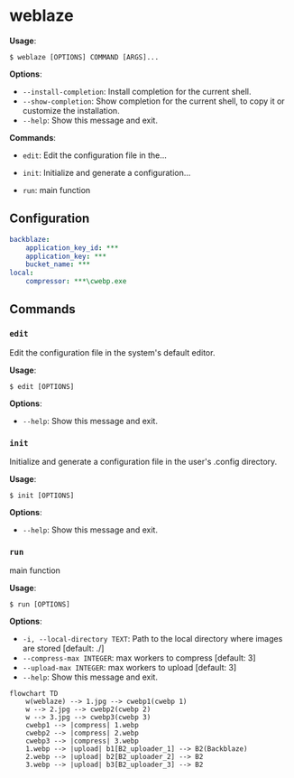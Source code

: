# weblaze

**Usage**:

```console
$ weblaze [OPTIONS] COMMAND [ARGS]...
```

**Options**:

- `--install-completion`: Install completion for the current shell.
- `--show-completion`: Show completion for the current shell, to copy it or customize the installation.
- `--help`: Show this message and exit.

**Commands**:

- `edit`: Edit the configuration file in the...

- `init`: Initialize and generate a configuration...

- `run`: main function

## Configuration

  ```yaml
  backblaze:
      application_key_id: ***
      application_key: ***
      bucket_name: ***
  local:
      compressor: ***\cwebp.exe
  ```

## Commands



### `edit`

Edit the configuration file in the system's default editor.

**Usage**:

```console
$ edit [OPTIONS]
```

**Options**:

- `--help`: Show this message and exit.

### `init`

Initialize and generate a configuration file in the user's .config directory.

**Usage**:

```console
$ init [OPTIONS]
```

**Options**:

- `--help`: Show this message and exit.

### `run`

main function

**Usage**:

```console
$ run [OPTIONS]
```

**Options**:

- `-i, --local-directory TEXT`: Path to the local directory where images are stored [default: ./]
- `--compress-max INTEGER`: max workers to compress [default: 3]
- `--upload-max INTEGER`: max workers to upload [default: 3]
- `--help`: Show this message and exit.

```mermaid
flowchart TD
    w(weblaze) --> 1.jpg --> cwebp1(cwebp 1)
    w --> 2.jpg --> cwebp2(cwebp 2)
    w --> 3.jpg --> cwebp3(cwebp 3)
    cwebp1 --> |compress| 1.webp
    cwebp2 --> |compress| 2.webp
    cwebp3 --> |compress| 3.webp
    1.webp --> |upload| b1[B2_uploader_1] --> B2(Backblaze)
    2.webp --> |upload| b2[B2_uploader_2] --> B2
    3.webp --> |upload| b3[B2_uploader_3] --> B2
```
